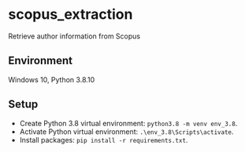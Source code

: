 # scopus_extraction
Retrieve author information from Scopus

## Environment
Windows 10, Python 3.8.10

## Setup
- Create Python 3.8 virtual environment: `python3.8 -m venv env_3.8`.
- Activate Python virtual environment: `.\env_3.8\Scripts\activate`.
- Install packages: `pip install -r requirements.txt`.
